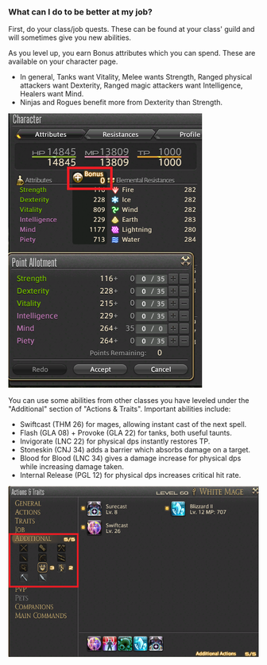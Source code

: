 ### What can I do to be better at my job?

First, do your class/job quests. These can be found at your class' guild and will sometimes give you new abilities.

As you level up, you earn Bonus attributes which you can spend. These are available on your character page.
- In general, Tanks want Vitality, Melee wants Strength, Ranged physical attackers want Dexterity, Ranged magic attackers want Intelligence, Healers want Mind. 
- Ninjas and Rogues benefit more from Dexterity than Strength.

![Bonus points](../img/bonus.png)

You can use some abilities from other classes you have leveled under the "Additional" section of "Actions & Traits". Important abilities include:
- Swiftcast (THM 26) for mages, allowing instant cast of the next spell.
- Flash (GLA 08) + Provoke (GLA 22) for tanks, both useful taunts.
- Invigorate (LNC 22) for physical dps instantly restores TP.
- Stoneskin (CNJ 34) adds a barrier which absorbs damage on a target.
- Blood for Blood (LNC 34) gives a damage increase for physical dps while increasing damage taken.
- Internal Release (PGL 12) for physical dps increases critical hit rate.

![Cross-class abilities](../img/crossclass.png)

